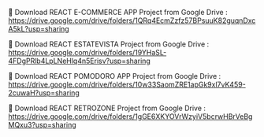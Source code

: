 🔗 Download REACT E-COMMERCE APP Project from Google Drive : https://drive.google.com/drive/folders/1QRq4EcmZzfz57BPsuuK82guqnDxcA5kL?usp=sharing

🔗 Download REACT ESTATEVISTA Project from Google Drive : https://drive.google.com/drive/folders/19YHaSL-4FDgPRlb4LpLNeHlq4n5Erisv?usp=sharing

🔗 Download REACT POMODORO APP Project from Google Drive : https://drive.google.com/drive/folders/10w33SaomZRE1apGk9xl7vK459-2cuwaH?usp=sharing

🔗 Download REACT RETROZONE Project from Google Drive : https://drive.google.com/drive/folders/1gGE6XKYOVrWzyiV5bcrwHBrVeBgMQxu3?usp=sharing
